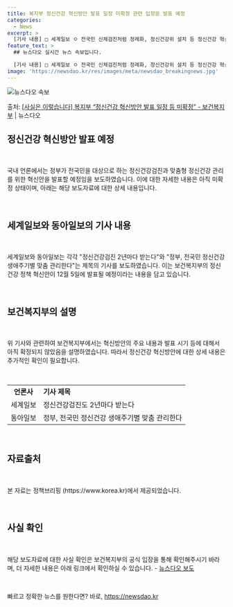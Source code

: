 ```yaml
---
title: 복지부 정신건강 혁신방안 발표 일정 미확정 관련 입장문 발표 예정
categories:
  - News
excerpt: >
  [기사 내용] □ 세계일보 ㅇ 전국민 신체검진처럼 정례화, 정신건강위 설치 등 정신건강 혁신안 12월 5일 …
feature_text: >
  ## 뉴스다오 실시간 뉴스 속보입니다.

  [기사 내용] □ 세계일보 ㅇ 전국민 신체검진처럼 정례화, 정신건강위 설치 등 정신건강 혁신안 12월 5일 …
image: 'https://newsdao.kr/res/images/meta/newsdao_breakingnews.jpg'
---
```


![뉴스다오 속보](https://newsdao.kr/res/images/meta/newsdao_breakingnews.jpg)

<p>출처: <a href="https://newsdao.kr/2682" rel="dofollow">[사실은 이렇습니다] 복지부 “정신건강 혁신방안 발표 일정 등 미확정” - 보건복지부</a> | 뉴스다오</p>

<h2 data-ke-size="size26">정신건강 혁신방안 발표 예정</h2>
<p data-ke-size="size16">&nbsp;</p>
국내 언론에서는 정부가 전국민을 대상으로 하는 정신건강검진과 맞춤형 정신건강 관리를 위한 혁신안을 발표할 예정임을 보도하였습니다. 이에 대한 자세한 내용은 아직 미확정 상태이며, 아래는 해당 보도자료에 대한 상세 내용입니다.
<p data-ke-size="size16">&nbsp;</p>

<h2 data-ke-size="size26">세계일보와 동아일보의 기사 내용</h2>
<p data-ke-size="size16">&nbsp;</p>
세계일보와 동아일보는 각각 "정신건강검진 2년마다 받는다"와 "정부, 전국민 정신건강 생애주기별 맞춤 관리한다"는 제목의 기사를 보도하였습니다. 이는 보건복지부의 정신건강 정책 혁신안이 12월 5일에 발표될 예정이라는 내용을 담고 있습니다.
<p data-ke-size="size16">&nbsp;</p>

<h2 data-ke-size="size26">보건복지부의 설명</h2>
<p data-ke-size="size16">&nbsp;</p>
위 기사와 관련하여 보건복지부에서는 혁신방안의 주요 내용과 발표 시기 등에 대해서 아직 확정되지 않았음을 설명하였습니다. 따라서 정신건강 혁신방안에 대한 상세 내용은 추가적인 확인이 필요합니다.
<p data-ke-size="size16">&nbsp;</p>

<table>
  <tbody>
    <tr>
      <td style="text-align: center; height: 17px;"><b>언론사</b></td>
      <td><b>기사 제목</b></td>
    </tr>
    <tr>
      <td style="text-align: center; height: 17px;">세계일보</td>
      <td>정신건강검진도 2년마다 받는다</td>
    </tr>
    <tr>
      <td style="text-align: center; height: 17px;">동아일보</td>
      <td>정부, 전국민 정신건강 생애주기별 맞춤 관리한다</td>
    </tr>
  </tbody>
</table>
<p data-ke-size="size16">&nbsp;</p>

<h2 data-ke-size="size26">자료출처</h2>
<p data-ke-size="size16">&nbsp;</p>
본 자료는 정책브리핑 (https://www.korea.kr)에서 제공되었습니다.
<p data-ke-size="size16">&nbsp;</p>

<h2 data-ke-size="size26">사실 확인</h2>
<p data-ke-size="size16">&nbsp;</p>
해당 보도자료에 대한 사실 확인은 보건복지부의 공식 입장을 통해 확인해주시기 바라며, 더 자세한 내용은 아래 링크에서 확인하실 수 있습니다.
- <a href="https://newsdao.kr/2682">뉴스다오 보도</a>
<p data-ke-size="size16">&nbsp;</p> 

빠르고 정확한 뉴스를 원한다면? 바로, <a href="https://newsdao.kr" rel="dofollow">https://newsdao.kr</a>


    
